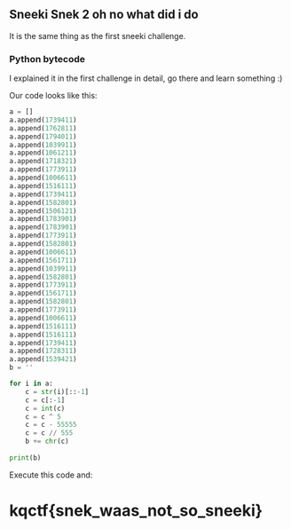 ## Sneeki Snek 2 oh no what did i do

It is the same thing as the first sneeki challenge.

### Python bytecode

I explained it in the first challenge in detail, go there and learn something :)

Our code looks like this:

```py
a = []
a.append(1739411)
a.append(1762811)
a.append(1794011)
a.append(1039911)
a.append(1061211)
a.append(1718321)
a.append(1773911)
a.append(1006611)
a.append(1516111)
a.append(1739411)
a.append(1582801)
a.append(1506121)
a.append(1783901)
a.append(1783901)
a.append(1773911)
a.append(1582801)
a.append(1006611)
a.append(1561711)
a.append(1039911)
a.append(1582801)
a.append(1773911)
a.append(1561711)
a.append(1582801)
a.append(1773911)
a.append(1006611)
a.append(1516111)
a.append(1516111)
a.append(1739411)
a.append(1728311)
a.append(1539421)
b = ''

for i in a:
    c = str(i)[::-1]
    c = c[:-1]
    c = int(c)
    c = c ^ 5
    c = c - 55555
    c = c // 555
    b += chr(c)
    
print(b)
```

Execute this code and:

# kqctf{snek_waas_not_so_sneeki}